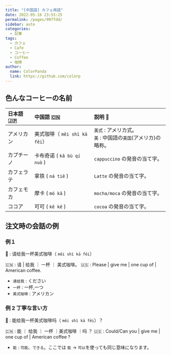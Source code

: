 ```yaml
---
title: "[中国語] カフェ用語"
date: 2022-05-16 23:53:25
permalink: /pages/997fdd/
sidebar: auto
categories:
  - 記事
tags:
  - カフェ
  - Cafe
  - コーヒー
  - Coffee
  - 咖啡
author:
  name: ColorPanda
  link: https://github.com/colorp
---
```


## 色んなコーヒーの名前

| 日本語 🇯🇵  | 中国語 🇨🇳                     | 説明 📝                                                            |
| :--------- | :---------------------------- | :----------------------------------------------------------------- |
| アメリカン | 美式咖啡（ `měi shì kā fēi`） | `美式` : アメリカ式。<br> `美` : 中国語の`美国`(アメリカ)の 略称。 |
| カプチーノ | 卡布奇诺 ( `kǎ bù qí nuò` )   | `cappuccino` の発音の当て字。                                      |
| カフェラテ | 拿铁 ( `ná tiě` )             | `Latte` の発音の当て字。                                           |
| カフェモカ | 摩卡 ( `mó kǎ` )              | `mocha/moca` の発音の当て字。                                      |
| ココア     | 可可 ( `kě kě` )              | `cocoa` の発音の当て字。                                           |

## 注文時の会話の例

### 例１

👩 : 请给我一杯美式咖啡（ `měi shì kā fēi`）

<Badge text="説明" vertical="middle" />

🇨🇳 : 请 | 给我 ｜ 一杯 ｜ 美式咖啡。
🇺🇸 : Please | give me | one cup of | American coffee.

- `请给我` : ください
- `一杯` : 一杯,一つ
- `美式咖啡` : アメリカン

### 例 2 丁寧な言い方

👩 : 能给我一杯美式咖啡吗（ `měi shì kā fēi`）？

<Badge text="説明" vertical="middle" />

🇨🇳 : 能 ｜ 给我 ｜ 一杯 ｜美式咖啡 ｜吗 ？
🇺🇸 : Could/Can you | give me | one cup of | American coffee ?

- `能` : `可能`、`できる`。ここでは `能` → `可以`を使っても同じ意味になります。
